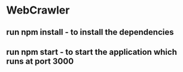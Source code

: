 # WebCrawler

## run npm install - to install the dependencies
## run npm start - to start the application which runs at port 3000
